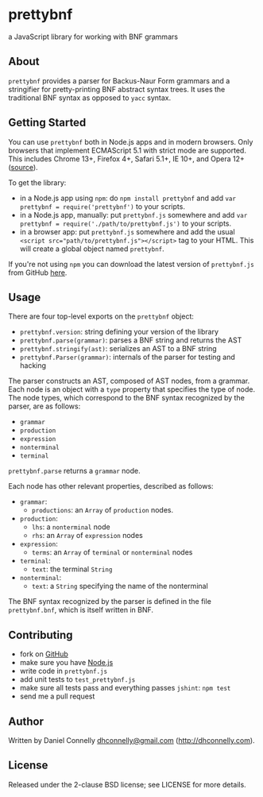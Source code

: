 prettybnf
=========

a JavaScript library for working with BNF grammars

About
-----

`prettybnf` provides a parser for Backus-Naur Form grammars and a stringifier
for pretty-printing BNF abstract syntax trees.  It uses the traditional BNF
syntax as opposed to `yacc` syntax.

Getting Started
---------------

You can use `prettybnf` both in Node.js apps and in modern browsers.  Only
browsers that implement ECMAScript 5.1 with strict mode are supported.  This
includes Chrome 13+, Firefox 4+, Safari 5.1+, IE 10+, and Opera 12+
([source](http://kangax.github.com/es5-compat-table)).

To get the library:

- in a Node.js app using `npm`: do `npm install prettybnf` and add
  `var prettybnf = require('prettybnf')` to your scripts.
- in a Node.js app, manually: put `prettybnf.js` somewhere and add
  `var prettybnf = require('./path/to/prettybnf.js')` to your scripts.
- in a browser app: put `prettybnf.js` somewhere and add the usual
  `<script src="path/to/prettybnf.js"></script>` tag to your HTML.  This will
  create a global object named `prettybnf`.

If you're not using `npm` you can download the latest version of `prettybnf.js`
from GitHub [here](https://github.com/dhconnelly/prettybnf/downloads).

Usage
-----

There are four top-level exports on the `prettybnf` object:

- `prettybnf.version`: string defining your version of the library
- `prettybnf.parse(grammar)`: parses a BNF string and returns the AST
- `prettybnf.stringify(ast)`: serializes an AST to a BNF string
- `prettybnf.Parser(grammar)`: internals of the parser for testing and hacking

The parser constructs an AST, composed of AST nodes, from a grammar.  Each node
is an object with a `type` property that specifies the type of node. The node
types, which correspond to the BNF syntax recognized by the parser, are as
follows:

- `grammar`
- `production`
- `expression`
- `nonterminal`
- `terminal`

`prettybnf.parse` returns a `grammar` node.

Each node has other relevant properties, described as follows:

- `grammar`:
    + `productions`: an `Array` of `production` nodes.
- `production`:
    + `lhs`: a `nonterminal` node
    + `rhs`: an `Array` of `expression` nodes
- `expression`:
    + `terms`: an `Array` of `terminal` or `nonterminal` nodes
- `terminal`:
    + `text`: the terminal `String`
- `nonterminal`:
    + `text`: a `String` specifying the name of the nonterminal

The BNF syntax recognized by the parser is defined in the file `prettybnf.bnf`,
which is itself written in BNF.

Contributing
------------

- fork on [GitHub](https://github.com/dhconnelly/prettybnf)
- make sure you have [Node.js](http://nodejs.org)
- write code in `prettybnf.js`
- add unit tests to `test_prettybnf.js`
- make sure all tests pass and everything passes `jshint`: `npm test`
- send me a pull request

Author
------

Written by Daniel Connelly <dhconnelly@gmail.com> (http://dhconnelly.com).

License
-------

Released under the 2-clause BSD license; see LICENSE for more details.
